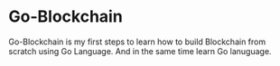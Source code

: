 # Go-Blockchain
Go-Blockchain is my first steps to learn how to build Blockchain from scratch using Go Language.
And in the same time learn Go lanuguage.
